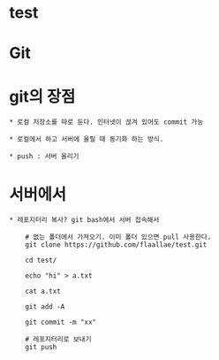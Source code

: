 # test

# Git

# git의 장점
    * 로컬 저장소를 따로 둔다. 인터넷이 끊겨 있어도 commit 가능

    * 로컬에서 하고 서버에 올릴 때 동기화 하는 방식.

    * push : 서버 올리기

# 서버에서
    * 레포지터리 복사? git bash에서 서버 접속해서 
```
    # 없는 폴더에서 가져오기. 이미 폴더 있으면 pull 사용한다.
    git clone https://github.com/flaallae/test.git

    cd test/

    echo "hi" > a.txt

    cat a.txt

    git add -A

    git commit -m "xx"

    # 레포지터리로 보내기
    git push
    
```

    

    
